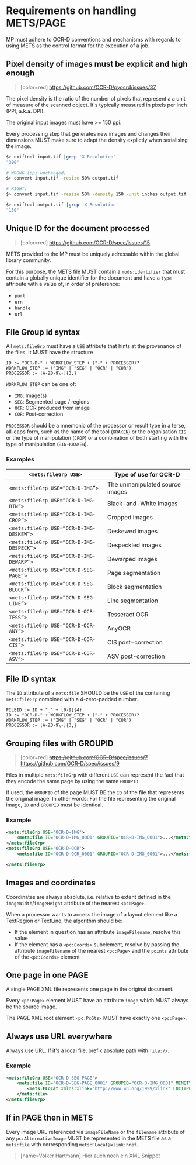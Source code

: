 # Requirements on handling METS/PAGE

MP must adhere to OCR-D conventions and mechanisms with regards to using METS as the control format for the execution of a job.

## Pixel density of images must be explicit and high enough

> [color=red] https://github.com/OCR-D/pyocrd/issues/37

The pixel density is the ratio of the number of pixels that represent a a unit of measure of the scanned object. It's typically measured in pixels per inch (PPI, a.k.a. DPI).

The original input images must have >= 150 ppi.

Every processing step that generates new images and changes their dimensions MUST make sure to adapt the density explictly when serialising the image.

```sh
$> exiftool input.tif |grep 'X Resolution'
"300"

# WRONG (ppi unchanged)
$> convert input.tif -resize 50% output.tif

# RIGHT:
$> convert input.tif -resize 50% -density 150 -unit inches output.tif

$> exiftool output.tif |grep 'X Resolution'
"150"
```

## Unique ID for the document processed

> <del>[color=red] https://github.com/OCR-D/spec/issues/15</del>

METS provided to the MP must be uniquely adressable within the global library community.

For this purpose, the METS file MUST contain a `mods:identifier` that must contain a globally unique identifier for the document and have a `type` attribute with a value of, in order of preference:

* `purl`
* `urn`
* `handle`
* `url`


## File Group id syntax

All `mets:fileGrp` must have a `USE` attribute that hints at the provenance of the files. It MUST have the structure

```
ID := "OCR-D-" + WORKFLOW_STEP + ("-" + PROCESSOR)?
WORKFLOW_STEP := ("IMG" | "SEG" | "OCR" | "COR")
PROCESSOR := [A-Z0-9\-]{3,}
```

`WORKFLOW_STEP` can be one of:

- `IMG`: Image(s)
- `SEG`: Segmented page / regions
- `OCR`: OCR produced from image
- `COR`: Post-correction

`PROCESSOR` should be a mnemonic of the processor or result type in a terse, all-caps form, such as the name of the tool (`KRAKEN`) or the organisation `CIS` or the type of manipulation (`CROP`) or a combination of both starting with the type of manipulation (`BIN-KRAKEN`).

### Examples

`<mets:fileGrp USE>` | Type of use for OCR-D
-- | --
`<mets:fileGrp USE=”OCR-D-IMG”>` | The unmanipulated source images
`<mets:fileGrp USE=”OCR-D-IMG-BIN”>` | Black-and-White images
`<mets:fileGrp USE=”OCR-D-IMG-CROP”>` | Cropped images
`<mets:fileGrp USE=”OCR-D-IMG-DESKEW”>` | Deskewed images
`<mets:fileGrp USE=”OCR-D-IMG-DESPECK”>` | Despeckled images
`<mets:fileGrp USE=”OCR-D-IMG-DEWARP”>` | Dewarped images
`<mets:fileGrp USE=”OCR-D-SEG-PAGE”>` | Page segmentation
`<mets:fileGrp USE=”OCR-D-SEG-BLOCK”>` | Block segmentation
`<mets:fileGrp USE=”OCR-D-SEG-LINE”>` | Line segmentation
`<mets:fileGrp USE=”OCR-D-OCR-TESS”>` | Tesseract OCR
`<mets:fileGrp USE=”OCR-D-OCR-ANY”>` | AnyOCR
`<mets:fileGrp USE=”OCR-D-COR-CIS”>` | CIS post-correction
`<mets:fileGrp USE=”OCR-D-COR-ASV”>` | ASV post-correction

## File ID syntax

The `ID` attribute of a `mets:file` SHOULD be the `USE` of the containing `mets:fileGrp` combined with a 4-zero-padded number.

```
FILEID := ID + "_" + [0-9]{4}
ID := "OCR-D-" + WORKFLOW_STEP + ("-" + PROCESSOR)?
WORKFLOW_STEP := ("IMG" | "SEG" | "OCR" | "COR")
PROCESSOR := [A-Z0-9\-]{3,}
```

## Grouping files with GROUPID

> [color=red] <del>https://github.com/OCR-D/spec/issues/7</del>
> https://github.com/OCR-D/spec/issues/9

Files in multiple `mets:fileGrp` with different `USE` can represent the fact that they encode the same page by using the same `GROUPID`.

If used, the `GROUPID` of the page MUST BE the `ID` of the file that represents the original image. In other words: For the file representing the original image, `ID` and `GROUPID` must be identical.

### Example

```xml
<mets:fileGrp USE="OCR-D-IMG">
    <mets:file ID="OCR-D-IMG_0001" GROUPID="OCR-D-IMG_0001">...</mets:file>
</mets:fileGrp>
<mets:fileGrp USE="OCR-D-OCR">
    <mets:file ID="OCR-D-OCR_0001" GROUPID="OCR-D-IMG_0001">...</mets:file>

</mets:fileGrp>
```

## Images and coordinates

Coordinates are always absolute, i.e. relative to extent defined in the `imageWidth`/`imageHeight` attribute of the nearest `<pc:Page>`.

When a processor wants to access the image of a layout element like a TextRegion or TextLine, the algorithm should be:

- If the element in question has an attribute `imageFilename`, resolve this value
- If the element has a `<pc:Coords>` subelement, resolve by passing the attribute `imageFilename` of the nearest `<pc:Page>` and the `points` attribute of the `<pc:Coords>` element

## One page in one PAGE

A single PAGE XML file represents one page in the original document.

Every `<pc:Page>` element MUST have an attribute `image` which MUST always be the source image.

The PAGE XML root element `<pc:PcGts>` MUST have exactly one `<pc:Page>`.

## Always use URL everywhere

Always use URL. If it's a local file, prefix absolute path with `file://`.

### Example

```xml
<mets:fileGrp USE="OCR-D-SEG-PAGE">
    <mets:file ID="OCR-D-SEG-PAGE_0001" GROUPID="OCR-D-IMG_0001" MIMETYPE="text/xml">
        <mets:FLocat xmlns:xlink="http://www.w3.org/1999/xlink" LOCTYPE="URL" xlink:href="file:///path/to/workingDir/segmentation/page/page_0001.xml" />
    </mets:file>
</mets:fileGrp>
```

## If in PAGE then in METS

Every image URL referenced via `imageFileName` or the `filename` attribute of any `pc:AlternativeImage` MUST be represented in the METS file as a `mets:file` with corresponding `mets:FLocat@xlink:href`. 
> [name=Volker Hartmann] Hier auch noch ein XML Snippet

